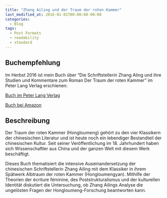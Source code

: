 ```yaml
---
title: "Zhang Ailing und der Traum der roten Kammer"
last_modified_at: 2016-01-01T00:00:00-00:00
categories:
  - Blog
tags:
  - Post Formats
  - readability
  - standard
---
```


## Buchempfehlung

Im Herbst 2016 ist mein Buch über “Die Schriftstellerin Zhang Aling und ihre Studien und Kommentare zum Roman Der Traum der roten Kammer” im Peter Lang Verlag erschienen:

[Buch im Peter Lang Verlag][url-links1]

[Buch bei Amazon][url-links2]

## Beschreibung
Der Traum der roten Kammer (Hongloumeng) gehört zu den vier Klassikern der chinesischen Literatur und ist heute noch ein lebendiger Bestandteil der chinesischen Kultur. Seit seiner Veröffentlichung im 18. Jahrhundert haben sich Wissenschaftler aus China und der ganzen Welt mit diesem Werk beschäftigt.

Dieses Buch thematisiert die intensive Auseinandersetzung der chinesischen Schriftstellerin Zhang Ailing mit dem Klassiker in ihrem Spätwerk Albtraum der roten Kammer (Hongloumengyan). Mithilfe der Theorien der écriture féminine, des Poststrukturalismus und der kulturellen Identität diskutiert die Untersuchung, ob Zhang Ailings Analyse die ungelösten Fragen der Hongloumeng-Forschung beantworten kann.

<!-- references -->
[img-links1]: {{site.baseurl}}/assets/images/links-1.jpg
[url-links1]: https://www.peterlang.com/view/title/19430
[url-links2]: https://www.amazon.de/Schriftstellerin-Ailing-Studien-Kommentare-Kammer%C2%BB/dp/3631675615/ref=sr_1_1?ie=UTF8&qid=1475510903&sr=8-1&keywords=hangkun+strian